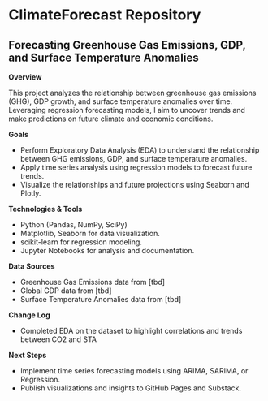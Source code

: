 # ClimateForecast Repository
## Forecasting Greenhouse Gas Emissions, GDP, and Surface Temperature Anomalies

**Overview**

This project analyzes the relationship between greenhouse gas emissions (GHG), GDP growth, and surface temperature anomalies over time. Leveraging regression forecasting models, I aim to uncover trends and make predictions on future climate and economic conditions.

**Goals**

* Perform Exploratory Data Analysis (EDA) to understand the relationship between GHG emissions, GDP, and surface temperature anomalies.
* Apply time series analysis using regression models to forecast future trends.
* Visualize the relationships and future projections using Seaborn and Plotly.

**Technologies & Tools**

* Python (Pandas, NumPy, SciPy)
* Matplotlib, Seaborn for data visualization.
* scikit-learn for regression modeling.
* Jupyter Notebooks for analysis and documentation.

**Data Sources**

* Greenhouse Gas Emissions data from [tbd]
* Global GDP data from [tbd]
* Surface Temperature Anomalies data from [tbd]

**Change Log**
* Completed EDA on the dataset to highlight correlations and trends between CO2 and STA

**Next Steps**
* Implement time series forecasting models using ARIMA, SARIMA, or Regression.
* Publish visualizations and insights to GitHub Pages and Substack.
